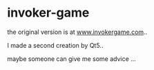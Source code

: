 # invoker-game

the original version is at www.invokergame.com..

I made a second creation by Qt5..

maybe someone can give me some advice ...


